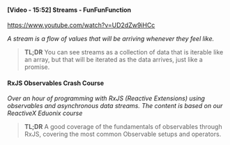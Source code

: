 #### [Video - 15:52] Streams - FunFunFunction

https://www.youtube.com/watch?v=UD2dZw9iHCc

*A stream is a flow of values that will be arriving whenever they feel like.*

> **TL;DR** You can see streams as a collection of data that is iterable like an array, but that will be iterated as the data arrives, just like a promise.

#### RxJS Observables Crash Course

*Over an hour of programming with RxJS (Reactive Extensions) using observables and asynchronous data streams. The content is based on our ReactiveX Eduonix course*

> **TL;DR** A good coverage of the fundamentals of observables through RxJS, covering the most common Observable setups and operators.
